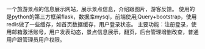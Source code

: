 一个旅游景点的信息展示网站，展示景点信息，介绍跟图片，游客反馈。
使用的是python的第三方框架flask，数据库mysql，前端使用jQuery+bootstrap，使用redis做了一些缓存，如首页数据缓存，用户登录状态。
主要功能：注册登录，使用邮箱激活账号，用户发表动态，景点信息展示，翻页，后台管理增删改查，普通用户跟管理员用户权限。
